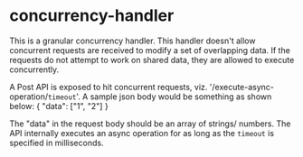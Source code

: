 # concurrency-handler
This is a granular concurrency handler. This handler doesn't allow concurrent requests are received to modify a set of overlapping data.
If the requests do not attempt to work on shared data, they are allowed to execute concurrently.

A Post API is exposed to hit concurrent requests, viz. '/execute-async-operation/`timeout`'. A sample json body would be something as shown below:
{
	"data": ["1", "2"]
}

The "data" in the request body should be an array of strings/ numbers. The API internally executes an async operation for as long as the `timeout` is specified in milliseconds.
